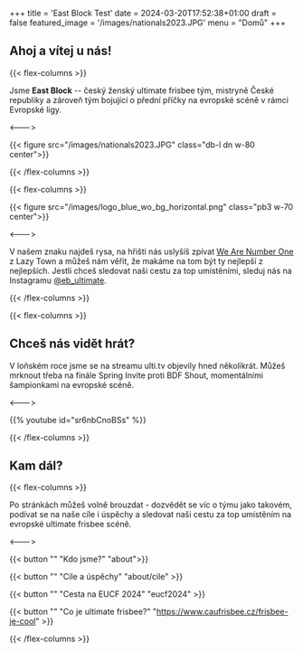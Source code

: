 +++
title = 'East Block Test'
date = 2024-03-20T17:52:38+01:00
draft = false
featured_image = '/images/nationals2023.JPG'
menu = "Domů"
+++

<!-- # East Block Test Website -->

## Ahoj a vítej u nás!

{{< flex-columns >}}

Jsme **East Block** -- český ženský ultimate frisbee tým, mistryně České republiky a zároveň tým bojující o přední příčky na evropské scéně v rámci Evropské ligy.

<--->

{{< figure src="/images/nationals2023.JPG" class="db-l dn w-80 center">}}

{{< /flex-columns >}}

{{< flex-columns >}}

{{< figure src="/images/logo_blue_wo_bg_horizontal.png" class="pb3 w-70 center">}}

<--->

V našem znaku najdeš rysa, na hřišti nás uslyšíš zpívat [We Are Number One](https://www.youtube.com/watch?v=PfYnvDL0Qcw) z Lazy Town a můžeš nám věřit, že makáme na tom být ty nejlepší z nejlepších. Jestli chceš sledovat naši cestu za top umístěními, sleduj nás na Instagramu [@eb_ultimate](www.instagram.com/eb_ultimate).


{{< /flex-columns >}}

{{< flex-columns >}}


## Chceš nás vidět hrát?

V loňském roce jsme se na streamu ulti.tv objevily hned několikrát. Můžeš mrknout třeba na finále Spring Invite proti BDF Shout, momentálními šampionkami na evropské scéně.

<--->
    
{{% youtube id="sr6nbCnoBSs" %}}

{{< /flex-columns >}}

##  Kam dál?

{{< flex-columns >}}

Po stránkách můžeš volně brouzdat - dozvědět se víc o týmu jako takovém, podívat se na naše cíle i úspěchy a sledovat naši cestu za top umístěním na evropské ultimate frisbee scéně.

<--->

{{< button "" "Kdo jsme?" "about">}}

{{< button "" "Cíle a úspěchy" "about/cile" >}}

{{< button "" "Cesta na EUCF 2024" "eucf2024" >}}

{{< button "" "Co je ultimate frisbee?" "https://www.caufrisbee.cz/frisbee-je-cool" >}}

<!-- {{< button "" "Chci se stát sponzorem" "contact/#chceš-se-stát-sponzorem" >}} -->

<!-- {{< button "" "Chci se přidat k týmu" "contact/#chceš-se-k-nám-přidat" >}} -->

{{< /flex-columns >}}